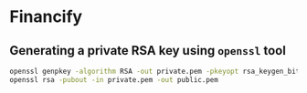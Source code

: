 # Financify

## Generating a private RSA key using `openssl` tool

```bash
openssl genpkey -algorithm RSA -out private.pem -pkeyopt rsa_keygen_bits:2048
openssl rsa -pubout -in private.pem -out public.pem
```
